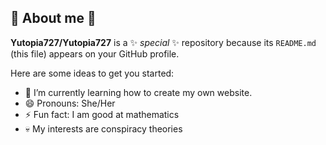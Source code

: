 ## 🤗 About me 🤗


**Yutopia727/Yutopia727** is a ✨ _special_ ✨ repository because its `README.md` (this file) appears on your GitHub profile.

Here are some ideas to get you started:

- 🌱 I’m currently learning how to create my own website.
- 😄 Pronouns: She/Her
- ⚡ Fun fact: I am good at mathematics
- 💀 My interests are conspiracy theories



